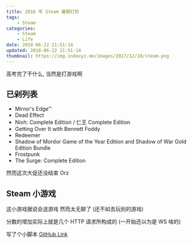 ```yaml
---
title: 2018 年 Steam 暑期打折
tags: 
    - Steam
categories:
    - Steam
    - Life
date: 2018-06-22 21:51:14
updated: 2018-06-22 21:51:14
thumbnail: https://img.indexyz.me/images/2017/12/10/steam.png
---
```

高考完了干什么, 当然是打游戏啊

<!--more-->

## 已剁列表

- Mirror's Edge™
- Dead Effect
- Nioh: Complete Edition / 仁王 Complete Edition
- Getting Over It with Bennett Foddy
- Redeemer
- Shadow of Mordor Game of the Year Edition and Shadow of War Gold Edition Bundle
- Frostpunk
- The Surge: Complete Edition

然而这次大促还没结束 Orz

## Steam 小游戏

这小游戏据说会送游戏 然而太无聊了 (还不如去玩别的游戏)

分数的增加实际上就是几个 HTTP 请求所构成的 (一开始还以为是 WS 啥的)

写了个小脚本 [GitHub Link](https://github.com/Indexyz/steam_2018_summer_game)
